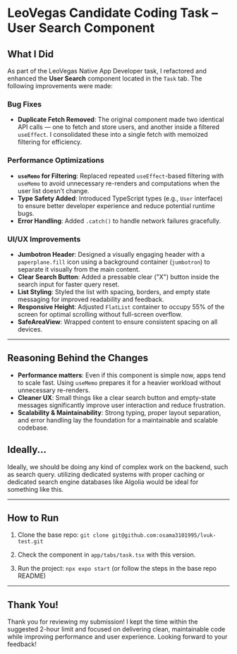 

# LeoVegas Candidate Coding Task – User Search Component

## What I Did

As part of the LeoVegas Native App Developer task, I refactored and enhanced the **User Search** component located in the `Task` tab. The following improvements were made:

### Bug Fixes

* **Duplicate Fetch Removed**: The original component made two identical API calls — one to fetch and store users, and another inside a filtered `useEffect`. I consolidated these into a single fetch with memoized filtering for efficiency.

### Performance Optimizations

* **`useMemo` for Filtering**: Replaced repeated `useEffect`-based filtering with `useMemo` to avoid unnecessary re-renders and computations when the user list doesn’t change.
* **Type Safety Added**: Introduced TypeScript types (e.g., `User` interface) to ensure better developer experience and reduce potential runtime bugs.
* **Error Handling**: Added `.catch()` to handle network failures gracefully.

### UI/UX Improvements

* **Jumbotron Header**: Designed a visually engaging header with a `paperplane.fill` icon using a background container (`jumbotron`) to separate it visually from the main content.
* **Clear Search Button**: Added a pressable clear ("X") button inside the search input for faster query reset.
* **List Styling**: Styled the list with spacing, borders, and empty state messaging for improved readability and feedback.
* **Responsive Height**: Adjusted `FlatList` container to occupy 55% of the screen for optimal scrolling without full-screen overflow.
* **SafeAreaView**: Wrapped content to ensure consistent spacing on all devices.

---

## Reasoning Behind the Changes

* **Performance matters**: Even if this component is simple now, apps tend to scale fast. Using `useMemo` prepares it for a heavier workload without unnecessary re-renders.
* **Cleaner UX**: Small things like a clear search button and empty-state messages significantly improve user interaction and reduce frustration.
* **Scalability & Maintainability**: Strong typing, proper layout separation, and error handling lay the foundation for a maintainable and scalable codebase.

## Ideally...

Ideally, we should be doing any kind of complex work on the backend, such as search query. utilizing dedicated systems with proper caching or dedicated search engine databases like Algolia would be ideal for something like this.


---

## How to Run

1. Clone the base repo:
   `git clone git@github.com:osama3101995/lvuk-test.git`

2. Check the component in `app/tabs/task.tsx` with this version.

3. Run the project:
   `npx expo start` (or follow the steps in the base repo README)

---

## Thank You!

Thank you for reviewing my submission! I kept the time within the suggested 2-hour limit and focused on delivering clean, maintainable code while improving performance and user experience.
Looking forward to your feedback!
